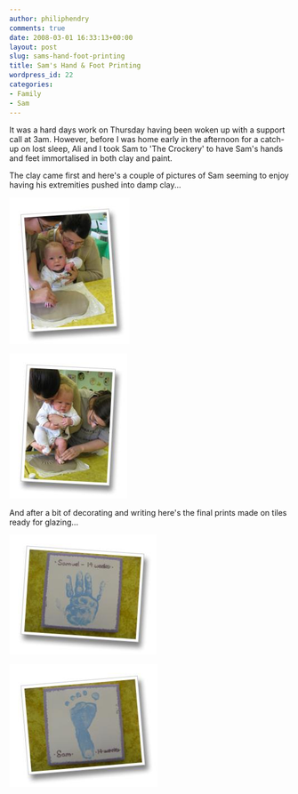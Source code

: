 ```yaml
---
author: philiphendry
comments: true
date: 2008-03-01 16:33:13+00:00
layout: post
slug: sams-hand-foot-printing
title: Sam's Hand & Foot Printing
wordpress_id: 22
categories:
- Family
- Sam
---
```


It was a hard days work on Thursday having been woken up with a support call at 3am. However, before I was home early in the afternoon for a catch-up on lost sleep, Ali and I took Sam to 'The Crockery' to have Sam's hands and feet immortalised in both clay and paint.

The clay came first and here's a couple of pictures of Sam seeming to enjoy having his extremities pushed into damp clay...

[![](/assets/2008/03/img-1561.jpg)](/assets/2008/03/img-1561-8x6.jpg)

[![](/assets/2008/03/img-1569.jpg)](/assets/2008/03/img-1569-8x6.jpg)

And after a bit of decorating and writing here's the final prints made on tiles ready for glazing...

[![](/assets/2008/03/img-1572.jpg)](/assets/2008/03/img-1572-8x6.jpg)

[![](/assets/2008/03/img-1573.jpg)](/assets/2008/03/img-1573-8x6.jpg)
